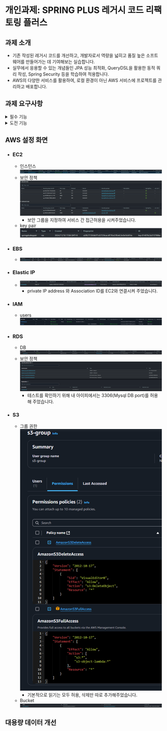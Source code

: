 # 개인과제: SPRING PLUS 레거시 코드 리팩토링 플러스

## 과제 소개
- 기존 작성된 레거시 코드를 개선하고, 개발자로서 역량을 넓히고 품질 높은 소프트웨어를 만들어가는 데 기여해보는 실습합니다.
- 실무에서 응용할 수 있는 개념들인 JPA 성능 최적화, QueryDSL을 활용한 동적 쿼리 작성, Spring Security 등을 학습하여 적용합니다.
- AWS의 다양한 서비스를 활용하여, 로컬 환경이 아닌 AWS 서비스에 프로젝트를 관리하고 배포합니다.


## 과제 요구사항
<details><summary>필수 기능</summary>

- ### Level. 1
  1. `@Transactional`의 이해: 할 일 저장 기능을 구현한 API(/todos)를 호출할 때, 에러가 발생하고 있어요. 에러가 발생하지 않도록 코드를 수정해주세요.
  2. JWT의 이해
      - User의 정보에 nickname이 필요해졌어요.
        - User 테이블에 nickname 컬럼을 추가해주세요.
        - nickname은 중복 가능합니다.
        - 프론트엔드 개발자가 JWT에서 유저의 닉네임을 꺼내 화면에 보여주길 원하고 있어요.
  3. AOP의 이해: UserAdminController 클래스의 changeUserRole() 메소드가 실행 전 동작하도록 코드를 수정해주세요.
  4. 컨트롤러 테스트의 이해
      - 테스트 패키지 org.example.expert.domain.todo.controller의
        todo_단건_조회_시_todo가_존재하지_않아_예외가_발생한다() 테스트가 실패하고 있어요.
      - 테스트가 정상적으로 수행되어 통과할 수 있도록 테스트 코드를 수정해주세요.
  5. JPA의 이해
      - 할 일 검색 시 weather 조건, 수정일 기준 기간 검색 조건으로도 검색할 수 있어야해요.
      - JPQL을 사용하고, 쿼리 메소드명은 자유롭게 지정하되 너무 길지 않게 해주세요.

- ### Level. 2
  6. JPA Cascade
      - 할 일을 새로 저장할 시, 할 일을 생성한 유저는 담당자로 자동 등록되어야 합니다.
      - JPA의 `cascade` 기능을 활용해 할 일을 생성한 유저가 담당자로 등록될 수 있게 해주세요.
  7. N+1
      - CommentController` 클래스의 `getComments()` API를 호출할 때 N+1 문제가 발생하고 있어요. 해당 문제가 발생하지 않도록 코드를 수정해주세요.
  8. QueryDSL
      - JPQL로 작성된 `findByIdWithUser` 를 QueryDSL로 변경합니다.
      - 7번과 마찬가지로 N+1 문제가 발생하지 않도록 유의해 주세요!
  9. Spring Security
      - 기존 `Filter`와 `Argument Resolver`를 사용하던 코드들을 Spring Security로 변경해주세요.
        - 접근 권한 및 유저 권한 기능은 그대로 유지해주세요.
        - 권한은 Spring Security의 기능을 사용해주세요.
      - 토큰 기반 인증 방식은 유지할 거예요. JWT는 그대로 사용해주세요.
</details>

<details><summary>도전 기능</summary>

- ### Level. 3
  10. QueryDSL 을 사용하여 검색 기능 만들기
      - 새로운 API로 만들어주세요.
      - 검색 조건은 다음과 같아요.
        - 검색 키워드로 일정의 제목을 검색할 수 있어요.
          - 제목은 부분적으로 일치해도 검색이 가능해요.
        - 일정의 생성일 범위로 검색할 수 있어요.
          - 일정을 생성일 최신순으로 정렬해주세요.
        - 담당자의 닉네임으로도 검색이 가능해요.
          - 닉네임은 부분적으로 일치해도 검색이 가능해요.
      - 다음의 내용을 포함해서 검색 결과를 반환해주세요.
        - 일정에 대한 모든 정보가 아닌, 제목만 넣어주세요.
        - 해당 일정의 담당자 수를 넣어주세요.
        - 해당 일정의 총 댓글 개수를 넣어주세요.
      - 검색 결과는 페이징 처리되어 반환되도록 합니다.
  11. Transaction 심화
      - 매니저 등록 요청을 기록하는 로그 테이블을 만들어주세요.
        - DB 테이블명: `log`
      - 매니저 등록과는 별개로 로그 테이블에는 항상 요청 로그가 남아야 해요.
        - 매니저 등록은 실패할 수 있지만, 로그는 반드시 저장되어야 합니다.
        - 로그 생성 시간은 반드시 필요합니다.
        - 그 외 로그에 들어가는 내용은 원하는 정보를 자유롭게 넣어주세요.
  12. AWS 활용 마스터
      - **공통사항**
        - 각 AWS 서비스의 콘솔에서 내가 만든 서비스들의 설정 화면을 캡쳐하여 `README.md`에 첨부하세요.
      - **12-1. EC2**
        - EC2 인스턴스에서 어플리케이션을 실행하세요.
        - 탄력적 IP를 설정해서 외부에서도 접속할 수 있도록 해주세요.
        - 서버 접속 및 Live 상태를 확인할 수 있는 health check API를 만들고 `README.md` 에 기재하세요.
        - health check API는 누구나 접속 가능해야 해요.
        - API path는 편하게 정해도 괜찮습니다.
      - **12-2. RDS**
        - RDS에 데이터베이스를 구축하고, EC2에서 실행되는 어플리케이션에 연결하세요.
      - **12-3. S3**
        - S3 버킷을 생성하여 유저의 프로필 이미지 업로드 및 관리 API를 구현하세요.
  13. 대용량 데이터 처리
      - 대용량 데이터 처리 실습을 위해, 테스트 코드로 유저 데이터를 100만 건 생성해주세요.
        - 데이터 생성 시 닉네임은 랜덤으로 지정해주세요.
        - 가급적 동일한 닉네임이 들어가지 않도록 방법을 생각해보세요.
      - 닉네임을 조건으로 유저 목록을 검색하는 API를 만들어주세요.
        - 닉네임은 정확히 일치해야 검색이 가능해요.
      - 여러가지 아이디어로 유저 검색 속도를 줄여주세요.
        - 조회 속도를 개선할 수 있는 여러 방법을 고민하고, 각각의 방법들을 실행해보세요.
        - `README.md` 에 각 방법별 실행 결과를 비교할 수 있도록 최초 조회 속도와 개선 과정 별 조회 속도를 확인할 수 있는 표 혹은 이미지를 첨부해주세요.

</details>

## AWS 설정 화면
- ### EC2
  - 인스턴스<br>
    ![ec2_instance.png](images/ec2_instance.png)
  - 보안 정책<br>
    ![ec2_instance.png](images/ec2_security_rule.png)
    - 보안 그룹을 지정하여 서비스 간 접근허용을 시켜주었습니다.
  - key pair<br>
    ![key_paris.png](images/key_pairs.png)
- ### EBS
  - ![elastic_block_store.png](images/elastic_block_store.png)
- ### Elastic IP
  - ![elastic_ip_addresses.png](images/elastic_ip_addresses.png)
    - private IP address 와 Association ID를 EC2와 연결시켜 주었습니다.
- ### IAM
  - users<br>
    ![iam_users.png](images/iam_users.png)
- ### RDS
  - DB<br>
    ![rds_db.png](images/rds_db.png)
  - 보안 정책<br>
    ![rds_security_rule.png](images/rds_security_rule.png)
      - 테스트를 확인하기 위해 내 아이피에서는 3306(Mysql DB port)를 허용해 주었습니다.
- ### S3
  - 그룹 권한<br>
    ![s3-group_permissions.png](images/s3-group_permissions.png)
      - 기본적으로 읽기는 모두 허용, 삭제만 따로 추가해주었습니다.
  - Bucket<br>
    ![s3_bucket.png](images/s3_bucket.png)


## 대용량 데이터 개선 